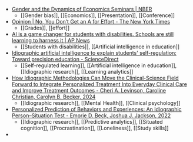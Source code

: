 - [Gender and the Dynamics of Economics Seminars | NBER](https://www.nber.org/papers/w28494)
	- [[Gender bias]], [[Economics]], [[Presentation]], [[Conference]]
- [Opinion | No, You Don’t Get an A for Effort - The New York Times](https://www.nytimes.com/2024/12/26/opinion/school-grades-a-quantity-quality.html)
	- [[Grades]], [[effort]]
- [AI is a game changer for students with disabilities. Schools are still learning to harness it | AP News](https://apnews.com/article/artificial-intelligence-students-disabilities-ff1f51379b3861978efb0c1334a2a953#)
	- [[Students with disabilities]], [[Artificial intelligence in education]]
- [Idiographic artificial intelligence to explain students' self-regulation: Toward precision education - ScienceDirect](https://www.sciencedirect.com/science/article/pii/S104160802400092X)
	- [[Self-regulated learning]], [[Artificial intelligence in education]], [[Idiographic research]], [[Learning analytics]]
- [How Idiographic Methodologies Can Move the Clinical-Science Field Forward to Integrate Personalized Treatment Into Everyday Clinical Care and Improve Treatment Outcomes - Cheri A. Levinson, Caroline Christian, Carolyn B. Becker, 2024](https://journals.sagepub.com/doi/10.1177/21677026231217316)
	- [[Idiographic research]], [[Mental Health]], [[Clinical psychology]]
- [Personalized Prediction of Behaviors and Experiences: An Idiographic Person–Situation Test - Emorie D. Beck, Joshua J. Jackson, 2022](https://journals.sagepub.com/doi/10.1177/09567976221093307)
	- [[Idiographic research]], [[Predictive analytics]], [[Situated cognition]], [[Procrastination]], [[Loneliness]], [[Study skills]]
-